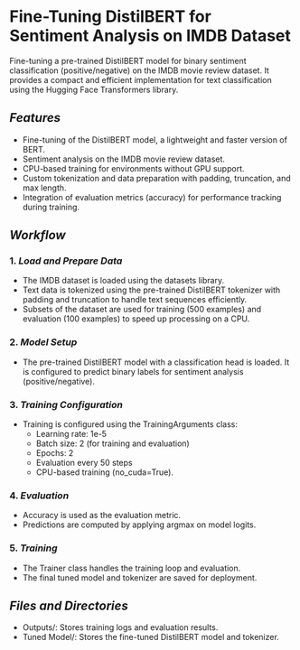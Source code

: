# **Fine-Tuning DistilBERT for Sentiment Analysis on IMDB Dataset**

Fine-tuning a pre-trained DistilBERT model for binary sentiment classification (positive/negative) on the IMDB movie review dataset. It provides a compact and efficient implementation for text classification using the Hugging Face Transformers library.

## *Features*
- Fine-tuning of the DistilBERT model, a lightweight and faster version of BERT.
- Sentiment analysis on the IMDB movie review dataset.
- CPU-based training for environments without GPU support.
- Custom tokenization and data preparation with padding, truncation, and max length.
- Integration of evaluation metrics (accuracy) for performance tracking during training.

 ## *Workflow*
### 1. *Load and Prepare Data*
- The IMDB dataset is loaded using the datasets library.
- Text data is tokenized using the pre-trained DistilBERT tokenizer with padding and truncation to handle text sequences efficiently.
- Subsets of the dataset are used for training (500 examples) and evaluation (100 examples) to speed up processing on a CPU.

### 2. *Model Setup*
- The pre-trained DistilBERT model with a classification head is loaded. It is configured to predict binary labels for sentiment analysis (positive/negative).

### 3. *Training Configuration*
- Training is configured using the TrainingArguments class:
  - Learning rate: 1e-5
  - Batch size: 2 (for training and evaluation)
  - Epochs: 2
  - Evaluation every 50 steps
  - CPU-based training (no_cuda=True).

### 4. *Evaluation*
- Accuracy is used as the evaluation metric.
- Predictions are computed by applying argmax on model logits.

### 5. *Training*
  - The Trainer class handles the training loop and evaluation.
  - The final tuned model and tokenizer are saved for deployment.

## *Files and Directories*
 - Outputs/: Stores training logs and evaluation results.
 - Tuned Model/: Stores the fine-tuned DistilBERT model and tokenizer.
